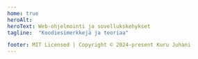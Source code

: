 ```yaml
---
home: true
heroAlt: 
heroText: Web-ohjelmointi ja sovellukskehykset
tagline:  "Koodiesimerkkejä ja teoriaa"

footer: MIT Licensed | Copyright © 2024-present Kuru Juhani
---
```


